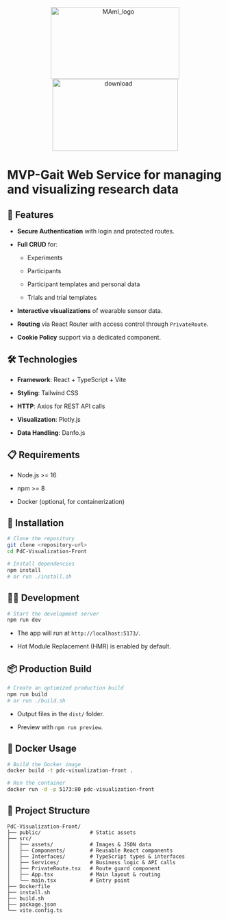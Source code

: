 <div align="center">
    <img width="300" height="168" alt="MAmI_logo" src="https://github.com/user-attachments/assets/871eedfe-0812-4ac1-9679-3f49ba5aea1f" />
    <img width="293" height="168" alt="download" src="https://github.com/user-attachments/assets/a2c11698-f795-448f-8edd-64595c8258a3" />
</div>

# **MVP-Gait Web Service for managing and visualizing research data**

## 🚀 Features

- **Secure Authentication** with login and protected routes.
    
- **Full CRUD** for:
    
    - Experiments
        
    - Participants
        
    - Participant templates and personal data
        
    - Trials and trial templates
        
- **Interactive visualizations** of wearable sensor data.
- **Routing** via React Router with access control through `PrivateRoute`.
- **Cookie Policy** support via a dedicated component.
    

## 🛠️ Technologies

- **Framework**: React + TypeScript + Vite
    
- **Styling**: Tailwind CSS
    
- **HTTP**: Axios for REST API calls
    
- **Visualization**: Plotly.js
    
- **Data Handling**: Danfo.js

## 📋 Requirements

- Node.js >= 16
    
- npm >= 8
    
- Docker (optional, for containerization)
    

## 🔧 Installation

```bash
# Clone the repository
git clone <repository-url>
cd PdC-Visualization-Front

# Install dependencies
npm install
# or run ./install.sh
```

## 🏃‍♂️ Development

```bash
# Start the development server
npm run dev
```

- The app will run at `http://localhost:5173/`.
    
- Hot Module Replacement (HMR) is enabled by default.
    

## 📦 Production Build

```bash
# Create an optimized production build
npm run build
# or run ./build.sh
```

- Output files in the `dist/` folder.
    
- Preview with `npm run preview`.
    

## 🐳 Docker Usage

```bash
# Build the Docker image
docker build -t pdc-visualization-front .

# Run the container
docker run -d -p 5173:80 pdc-visualization-front
```

## 📁 Project Structure

```
PdC-Visualization-Front/
├── public/                # Static assets
├── src/
│   ├── assets/            # Images & JSON data
│   ├── Components/        # Reusable React components
│   ├── Interfaces/        # TypeScript types & interfaces
│   ├── Services/          # Business logic & API calls
│   ├── PrivateRoute.tsx   # Route guard component
│   ├── App.tsx            # Main layout & routing
│   └── main.tsx           # Entry point
├── Dockerfile
├── install.sh
├── build.sh
├── package.json
└── vite.config.ts
